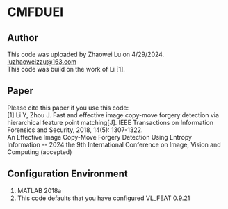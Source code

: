 # **CMFDUEI**
## Author
This code was uploaded by Zhaowei Lu on 4/29/2024.
<br /> luzhaoweizzu@163.com
<br /> This code was build on the work of Li [1].

## Paper
Please cite this paper if you use this code:
<br />[1] Li Y, Zhou J. Fast and effective image copy-move forgery detection via hierarchical feature point matching[J]. IEEE Transactions on Information Forensics and Security, 2018, 14(5): 1307-1322.
<br /> An Effective Image Copy-Move Forgery Detection Using Entropy Information -- 2024 the 9th International Conference on Image, Vision and Computing (accepted)
## Configuration Environment
1. MATLAB 2018a
2. This code defaults that you have configured VL_FEAT 0.9.21
